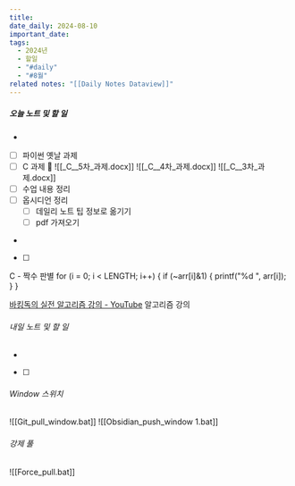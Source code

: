 ```yaml
---
title: 
date_daily: 2024-08-10
important_date: 
tags:
  - 2024년
  - 할일
  - "#daily"
  - "#8월"
related notes: "[[Daily Notes Dataview]]"
---
```

##### 오늘 노트 및 할 일 
- 
- [ ] 파이썬 옛날 과제
- [ ] C 과제 🔺 
![[_C__5차_과제.docx]]
![[_C__4차_과제.docx]]
![[_C__3차_과제.docx]]
- [ ]  수업 내용 정리
- [ ] 옵시디언 정리
	- [ ] 데일리 노트 팁 정보로 옮기기 
	- [ ] pdf 가져오기
- 
- [ ]  

C - 짝수 판별
    for (i = 0; i < LENGTH; i++) {
        if (~arr[i]&1) {
            printf("%d ", arr[i]);
        }
    }

[바킹독의 실전 알고리즘 강의 - YouTube](https://youtube.com/playlist?list=PLtqbFd2VIQv4O6D6l9HcD732hdrnYb6CY&si=BrJ0D8Nny0tFFsWf)
알고리즘 강의


###### 내일 노트 및 할 일
- 
- [ ] 


######  Window 스위치
![[Git_pull_window.bat]]
![[Obsidian_push_window 1.bat]]



###### 강제 풀
![[Force_pull.bat]]